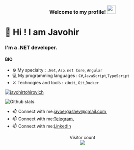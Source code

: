 
<h3 align="center">
  Welcome to my profile!
    <img src="https://media.giphy.com/media/hvRJCLFzcasrR4ia7z/giphy.gif" width="28">
</h3>

# 👋 Hi ! I am Javohir

### I'm a .NET developer.

#### BIO


- ⚙️ My specialty : `.Net`, `Asp.net Core`, `Angular`
- 💻 My programming languages : `C#`,`JavaScript`,`TypeScript`
- ⚔️ Technogies and tools : `xUnit`, `Git`,`Docker`

<p align="left"> <a href="https://github.com/ryo-ma/github-profile-trophy"><img src="https://github-profile-trophy.vercel.app/?username=javohirtohirovich" alt="javohirtohirovich" /></a> </p>

 ![Github stats](https://github-readme-stats.vercel.app/api?username=javohirtohirovich&show_icons=true&theme=dark)
 - 📫 Connect with me:javoergashev@gmail.com,
 - 📫 Connect with me:[Telegram](https://t.me/javohir_ergashev30),
 - 📫 Connect with me:[LinkedIn](https://www.linkedin.com/in/javohir-erg/) 



<p align="center"> 
  Visitor count<br>
  <img src="https://profile-counter.glitch.me/javohirtohirovich/count.svg" />
</p>
